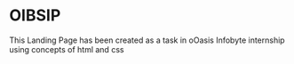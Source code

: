 # OIBSIP
This Landing Page has been created as a task in oOasis Infobyte internship using concepts of html and css

